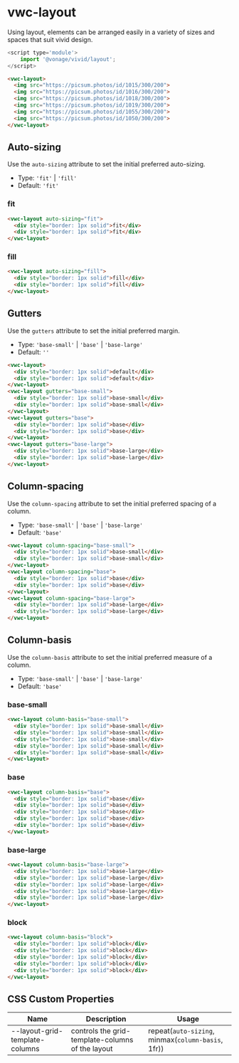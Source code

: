 # vwc-layout

Using layout, elements can be arranged easily in a variety of sizes and spaces that suit vivid design.

```js
<script type='module'>
    import '@vonage/vivid/layout';
</script>
```

```html preview
<vwc-layout>
  <img src="https://picsum.photos/id/1015/300/200">
  <img src="https://picsum.photos/id/1016/300/200">
  <img src="https://picsum.photos/id/1018/300/200">
  <img src="https://picsum.photos/id/1019/300/200">
  <img src="https://picsum.photos/id/1055/300/200">
  <img src="https://picsum.photos/id/1050/300/200">
</vwc-layout>
```

## Auto-sizing

Use the `auto-sizing` attribute to set the initial preferred auto-sizing.

- Type: `'fit'` | `'fill'`
- Default: `'fit'`

### fit

```html preview
<vwc-layout auto-sizing="fit">
  <div style="border: 1px solid">fit</div>
  <div style="border: 1px solid">fit</div>
</vwc-layout>
```

### fill

```html preview
<vwc-layout auto-sizing="fill">
  <div style="border: 1px solid">fill</div>
  <div style="border: 1px solid">fill</div>
</vwc-layout>
```

## Gutters

Use the `gutters` attribute to set the initial preferred margin.

- Type: `'base-small'` | `'base'` | `'base-large'`
- Default: `''`

```html preview
<vwc-layout>
  <div style="border: 1px solid">default</div>
  <div style="border: 1px solid">default</div>
</vwc-layout>
<vwc-layout gutters="base-small">
  <div style="border: 1px solid">base-small</div>
  <div style="border: 1px solid">base-small</div>
</vwc-layout>
<vwc-layout gutters="base">
  <div style="border: 1px solid">base</div>
  <div style="border: 1px solid">base</div>
</vwc-layout>
<vwc-layout gutters="base-large">
  <div style="border: 1px solid">base-large</div>
  <div style="border: 1px solid">base-large</div>
</vwc-layout>
```

## Column-spacing

Use the `column-spacing` attribute to set the initial preferred spacing of a column.

- Type: `'base-small'` | `'base'` | `'base-large'`
- Default: `'base'`

```html preview
<vwc-layout column-spacing="base-small">
  <div style="border: 1px solid">base-small</div>
  <div style="border: 1px solid">base-small</div>
</vwc-layout>
<vwc-layout column-spacing="base">
  <div style="border: 1px solid">base</div>
  <div style="border: 1px solid">base</div>
</vwc-layout>
<vwc-layout column-spacing="base-large">
  <div style="border: 1px solid">base-large</div>
  <div style="border: 1px solid">base-large</div>
</vwc-layout>
```

## Column-basis

Use the `column-basis` attribute to set the initial preferred measure of a column.

- Type: `'base-small'` | `'base'` | `'base-large'`
- Default: `'base'`

### base-small

```html preview
<vwc-layout column-basis="base-small">
  <div style="border: 1px solid">base-small</div>
  <div style="border: 1px solid">base-small</div>
  <div style="border: 1px solid">base-small</div>
  <div style="border: 1px solid">base-small</div>
  <div style="border: 1px solid">base-small</div>
</vwc-layout>
```

### base

```html preview
<vwc-layout column-basis="base">
  <div style="border: 1px solid">base</div>
  <div style="border: 1px solid">base</div>
  <div style="border: 1px solid">base</div>
  <div style="border: 1px solid">base</div>
  <div style="border: 1px solid">base</div>
</vwc-layout>
```

### base-large

```html preview
<vwc-layout column-basis="base-large">
  <div style="border: 1px solid">base-large</div>
  <div style="border: 1px solid">base-large</div>
  <div style="border: 1px solid">base-large</div>
  <div style="border: 1px solid">base-large</div>
  <div style="border: 1px solid">base-large</div>
</vwc-layout>
```

### block

```html preview
<vwc-layout column-basis="block">
  <div style="border: 1px solid">block</div>
  <div style="border: 1px solid">block</div>
  <div style="border: 1px solid">block</div>
  <div style="border: 1px solid">block</div>
  <div style="border: 1px solid">block</div>
</vwc-layout>
```

## CSS Custom Properties

| Name                         | Description                                      | Usage                                              |
| ---------------------------- | ------------------------------------------------ | -------------------------------------------------- |
| --layout-grid-template-columns | controls the grid-template-columns of the layout | repeat(`auto-sizing`, minmax(`column-basis`, 1fr)) |
